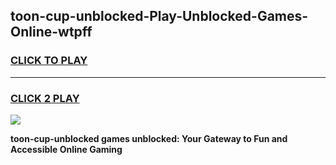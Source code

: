 
## toon-cup-unblocked-Play-Unblocked-Games-Online-wtpff
<h3>
<a href="https://premium76.site?title=toon-cup-unblocked&ref=25A">CLICK TO PLAY</a></h3>
<hr>

<h3>
<a href="https://premium76.site?title=toon-cup-unblocked&ref=25A">CLICK 2 PLAY</a>
  
</h3>

<a href="https://premium76.site?title=toon-cup-unblocked&ref=25A"><img src="https://clearcache.store/games.png"></a>


**toon-cup-unblocked games unblocked: Your Gateway to Fun and Accessible Online Gaming**
